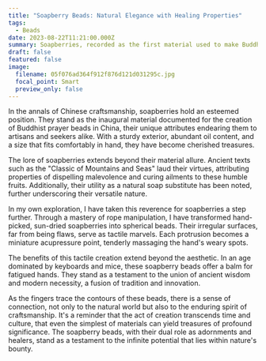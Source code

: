 ```yaml
---
title: "Soapberry Beads: Natural Elegance with Healing Properties"
tags:
  - Beads
date: 2023-08-22T11:21:00.000Z
summary: Soapberries, recorded as the first material used to make Buddhist prayer beads in China, have gained popularity due to their tough outer shell, rich oil content, and suitable size. The "Classic of Mountains and Seas" even records its efficacy in warding off evil and dispelling illness, and it has been utilized as a soap substitute. Through the flexible application of rope, I have crafted spherical soapberry beads that I personally harvested, sun-dried, and perforated. The irregular protrusions serve as effective acupressure points for the hands, alleviating fatigue from keyboard and mouse use.
draft: false
featured: false
image:
  filename: 05f076ad364f912f876d121d031295c.jpg
  focal_point: Smart
  preview_only: false
---
```

In the annals of Chinese craftsmanship, soapberries hold an esteemed position. They stand as the inaugural material documented for the creation of Buddhist prayer beads in China, their unique attributes endearing them to artisans and seekers alike. With a sturdy exterior, abundant oil content, and a size that fits comfortably in hand, they have become cherished treasures.

The lore of soapberries extends beyond their material allure. Ancient texts such as the "Classic of Mountains and Seas" laud their virtues, attributing properties of dispelling malevolence and curing ailments to these humble fruits. Additionally, their utility as a natural soap substitute has been noted, further underscoring their versatile nature.

In my own exploration, I have taken this reverence for soapberries a step further. Through a mastery of rope manipulation, I have transformed hand-picked, sun-dried soapberries into spherical beads. Their irregular surfaces, far from being flaws, serve as tactile marvels. Each protrusion becomes a miniature acupressure point, tenderly massaging the hand's weary spots.

The benefits of this tactile creation extend beyond the aesthetic. In an age dominated by keyboards and mice, these soapberry beads offer a balm for fatigued hands. They stand as a testament to the union of ancient wisdom and modern necessity, a fusion of tradition and innovation.

As the fingers trace the contours of these beads, there is a sense of connection, not only to the natural world but also to the enduring spirit of craftsmanship. It's a reminder that the act of creation transcends time and culture, that even the simplest of materials can yield treasures of profound significance. The soapberry beads, with their dual role as adornments and healers, stand as a testament to the infinite potential that lies within nature's bounty.